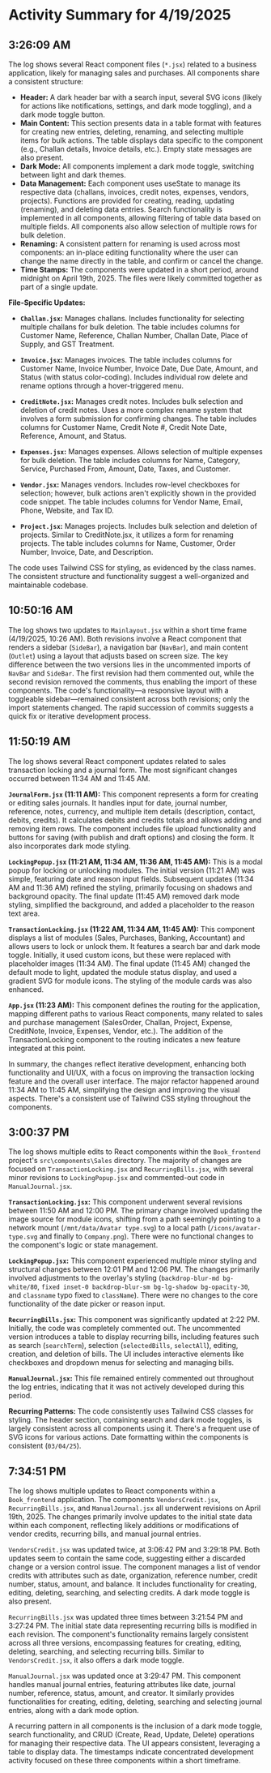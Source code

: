 # Activity Summary for 4/19/2025

## 3:26:09 AM
The log shows several React component files (`*.jsx`) related to a business application, likely for managing sales and purchases.  All components share a consistent structure:

* **Header:** A dark header bar with a search input, several SVG icons (likely for actions like notifications, settings, and dark mode toggling), and a dark mode toggle button.
* **Main Content:**  This section presents data in a table format with features for creating new entries, deleting, renaming, and selecting multiple items for bulk actions.  The table displays data specific to the component (e.g., Challan details, Invoice details, etc.).  Empty state messages are also present.
* **Dark Mode:**  All components implement a dark mode toggle, switching between light and dark themes.
* **Data Management:**  Each component uses useState to manage its respective data (challans, invoices, credit notes, expenses, vendors, projects).  Functions are provided for creating, reading, updating (renaming), and deleting data entries.  Search functionality is implemented in all components, allowing filtering of table data based on multiple fields.  All components also allow selection of multiple rows for bulk deletion.
* **Renaming:** A consistent pattern for renaming is used across most components:  an in-place editing functionality where the user can change the name directly in the table, and confirm or cancel the change.
* **Time Stamps:** The components were updated in a short period, around midnight on April 19th, 2025. The files were likely committed together as part of a single update.


**File-Specific Updates:**

* **`Challan.jsx`:** Manages challans. Includes functionality for selecting multiple challans for bulk deletion. The table includes columns for Customer Name, Reference, Challan Number, Challan Date, Place of Supply, and GST Treatment.

* **`Invoice.jsx`:** Manages invoices.  The table includes columns for Customer Name, Invoice Number, Invoice Date, Due Date, Amount, and Status (with status color-coding).  Includes individual row delete and rename options through a hover-triggered menu.

* **`CreditNote.jsx`:** Manages credit notes.  Includes bulk selection and deletion of credit notes.  Uses a more complex rename system that involves a form submission for confirming changes. The table includes columns for Customer Name, Credit Note #, Credit Note Date, Reference, Amount, and Status.

* **`Expenses.jsx`:** Manages expenses. Allows selection of multiple expenses for bulk deletion.  The table includes columns for Name, Category, Service, Purchased From, Amount, Date, Taxes, and Customer.

* **`Vendor.jsx`:** Manages vendors. Includes row-level checkboxes for selection; however, bulk actions aren't explicitly shown in the provided code snippet. The table includes columns for Vendor Name, Email, Phone, Website, and Tax ID.

* **`Project.jsx`:** Manages projects.  Includes bulk selection and deletion of projects.  Similar to CreditNote.jsx, it utilizes a form for renaming projects. The table includes columns for Name, Customer, Order Number, Invoice, Date, and Description.


The code uses Tailwind CSS for styling, as evidenced by the class names.  The consistent structure and functionality suggest a well-organized and maintainable codebase.


## 10:50:16 AM
The log shows two updates to `Mainlayout.jsx` within a short time frame (4/19/2025, 10:26 AM).  Both revisions involve a React component that renders a sidebar (`SideBar`), a navigation bar (`NavBar`), and main content (`Outlet`) using a layout that adjusts based on screen size. The key difference between the two versions lies in the uncommented imports of `NavBar` and `SideBar`.  The first revision had them commented out, while the second revision removed the comments, thus enabling the import of these components.  The code's functionality—a responsive layout with a toggleable sidebar—remained consistent across both revisions; only the import statements changed.  The rapid succession of commits suggests a quick fix or iterative development process.


## 11:50:19 AM
The log shows several React component updates related to sales transaction locking and a journal form.  The most significant changes occurred between 11:34 AM and 11:45 AM.

**`JournalForm.jsx` (11:11 AM):** This component represents a form for creating or editing sales journals. It handles input for date, journal number, reference, notes, currency, and multiple item details (description, contact, debits, credits).  It calculates debits and credits totals and allows adding and removing item rows. The component includes file upload functionality and buttons for saving (with publish and draft options) and closing the form.  It also incorporates dark mode styling.

**`LockingPopup.jsx` (11:21 AM, 11:34 AM, 11:36 AM, 11:45 AM):** This is a modal popup for locking or unlocking modules.  The initial version (11:21 AM) was simple, featuring date and reason input fields. Subsequent updates (11:34 AM and 11:36 AM) refined the styling, primarily focusing on shadows and background opacity. The final update (11:45 AM) removed dark mode styling, simplified the background, and added a placeholder to the reason text area.

**`TransactionLocking.jsx` (11:22 AM, 11:34 AM, 11:45 AM):** This component displays a list of modules (Sales, Purchases, Banking, Accountant) and allows users to lock or unlock them.  It features a search bar and dark mode toggle. Initially, it used custom icons, but these were replaced with placeholder images (11:34 AM).  The final update (11:45 AM) changed the default mode to light, updated the module status display, and used a gradient SVG for module icons. The styling of the module cards was also enhanced.

**`App.jsx` (11:23 AM):** This component defines the routing for the application, mapping different paths to various React components, many related to sales and purchase management (SalesOrder, Challan, Project, Expense, CreditNote, Invoice, Expenses, Vendor, etc.). The addition of the TransactionLocking component to the routing indicates a new feature integrated at this point.

In summary, the changes reflect iterative development, enhancing both functionality and UI/UX, with a focus on improving the transaction locking feature and the overall user interface.  The major refactor happened around 11:34 AM to 11:45 AM, simplifying the design and improving the visual aspects.  There's a consistent use of Tailwind CSS styling throughout the components.


## 3:00:37 PM
The log shows multiple edits to React components within the `Book_frontend` project's `src\components\Sales` directory.  The majority of changes are focused on `TransactionLocking.jsx` and `RecurringBills.jsx`, with several minor revisions to `LockingPopup.jsx` and commented-out code in `ManualJournal.jsx`.


**`TransactionLocking.jsx`:** This component underwent several revisions between 11:50 AM and 12:00 PM.  The primary change involved updating the image source for module icons, shifting from a path seemingly pointing to a network mount (`/mnt/data/Avatar type.svg`) to a local path (`/icons/avatar-type.svg` and finally to `Company.png`).  There were no functional changes to the component's logic or state management.


**`LockingPopup.jsx`:** This component experienced multiple minor styling and structural changes between 12:01 PM and 12:06 PM. The changes primarily involved adjustments to the overlay's styling (`backdrop-blur-md bg-white/80`, `fixed inset-0 backdrop-blur-sm bg-lg-shadow bg-opacity-30`,  and `classname` typo fixed to `className`). There were no changes to the core functionality of the date picker or reason input.


**`RecurringBills.jsx`:** This component was significantly updated at 2:22 PM. Initially, the code was completely commented out.  The uncommented version introduces a table to display recurring bills, including features such as search (`searchTerm`),  selection (`selectedBills`, `selectAll`),  editing, creation, and deletion of bills.  The UI includes interactive elements like checkboxes and dropdown menus for selecting and managing bills.


**`ManualJournal.jsx`:**  This file remained entirely commented out throughout the log entries, indicating that it was not actively developed during this period.


**Recurring Patterns:** The code consistently uses Tailwind CSS classes for styling.  The header section, containing search and dark mode toggles, is largely consistent across all components using it. There's a frequent use of SVG icons for various actions.  Date formatting within the components is consistent (`03/04/25`).


## 7:34:51 PM
The log shows multiple updates to React components within a `Book_frontend` application.  The components `VendorsCredit.jsx`, `RecurringBills.jsx`, and `ManualJournal.jsx` all underwent revisions on April 19th, 2025.  The changes primarily involve updates to the initial state data within each component, reflecting likely additions or modifications of vendor credits, recurring bills, and manual journal entries.

`VendorsCredit.jsx` was updated twice, at 3:06:42 PM and 3:29:18 PM.  Both updates seem to contain the same code, suggesting either a discarded change or a version control issue. The component manages a list of vendor credits with attributes such as date, organization, reference number, credit number, status, amount, and balance.  It includes functionality for creating, editing, deleting, searching, and selecting credits.  A dark mode toggle is also present.

`RecurringBills.jsx` was updated three times between 3:21:54 PM and 3:27:24 PM. The initial state data representing recurring bills is modified in each revision. The component's functionality remains largely consistent across all three versions, encompassing features for creating, editing, deleting, searching, and selecting recurring bills.  Similar to `VendorsCredit.jsx`, it also offers a dark mode toggle.

`ManualJournal.jsx` was updated once at 3:29:47 PM.  This component handles manual journal entries, featuring attributes like date, journal number, reference, status, amount, and creator. It similarly provides functionalities for creating, editing, deleting, searching and selecting journal entries, along with a dark mode option.

A recurring pattern in all components is the inclusion of a dark mode toggle, search functionality, and CRUD (Create, Read, Update, Delete) operations for managing their respective data.  The UI appears consistent, leveraging a table to display data.  The timestamps indicate concentrated development activity focused on these three components within a short timeframe.
